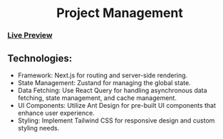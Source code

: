 <h1 align="center">Project Management</h1>

### [Live Preview](https://project-management-tools.vercel.app)

## Technologies:

- Framework: Next.js for routing and server-side rendering.
- State Management: Zustand for managing the global state.
- Data Fetching: Use React Query for handling asynchronous data fetching, state management, and cache management.
- UI Components: Utilize Ant Design for pre-built UI components that enhance user experience.
- Styling: Implement Tailwind CSS for responsive design and custom styling needs.
